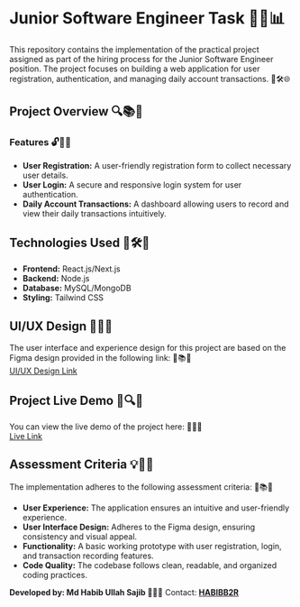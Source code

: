 # Junior Software Engineer Task 🌟🔧📊

This repository contains the implementation of the practical project assigned as part of the hiring process for the Junior Software Engineer position. The project focuses on building a web application for user registration, authentication, and managing daily account transactions. 🔐🛠️🌐

## Project Overview 🔍📚🌟

### Features 🔓🔄🌐
- **User Registration:** A user-friendly registration form to collect necessary user details.
- **User Login:** A secure and responsive login system for user authentication.
- **Daily Account Transactions:** A dashboard allowing users to record and view their daily transactions intuitively.

## Technologies Used 💪🛠️🔬
- **Frontend:** React.js/Next.js
- **Backend:** Node.js
- **Database:** MySQL/MongoDB
- **Styling:** Tailwind CSS

## UI/UX Design 🎨🔧🔐
The user interface and experience design for this project are based on the Figma design provided in the following link: 🔗📚🌟  
[UI/UX Design Link](https://www.figma.com/design/ebIj1DOUTPA6BF4GQP6GHa/Task-for-Developer-Recruitments?node-id=0-1&t=wnAXvIZtPMf1HIpv-0)

## Project Live Demo 🌟🔍🌐
You can view the live demo of the project here: 🔗🚀💡  
[Live Link](https://jrswe-task-habibb2r.pages.dev)

## Assessment Criteria 💡🌟🔧
The implementation adheres to the following assessment criteria: 🔄📚🔐

- **User Experience:** The application ensures an intuitive and user-friendly experience.
- **User Interface Design:** Adheres to the Figma design, ensuring consistency and visual appeal.
- **Functionality:** A basic working prototype with user registration, login, and transaction recording features.
- **Code Quality:** The codebase follows clean, readable, and organized coding practices.


**Developed by: Md Habib Ullah Sajib 🔧🚀🌟**
Contact: **[HABIBB2R](mailto:habibhk127@gmail.com)**
